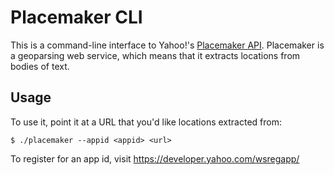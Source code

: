 # Placemaker CLI

This is a command-line interface to Yahoo!'s [Placemaker
API](http://developer.yahoo.com/geo/placemaker/). Placemaker is a geoparsing
web service, which means that it extracts locations from bodies of text.

## Usage

To use it, point it at a URL that you'd like locations extracted from:

    $ ./placemaker --appid <appid> <url>

To register for an app id, visit https://developer.yahoo.com/wsregapp/
